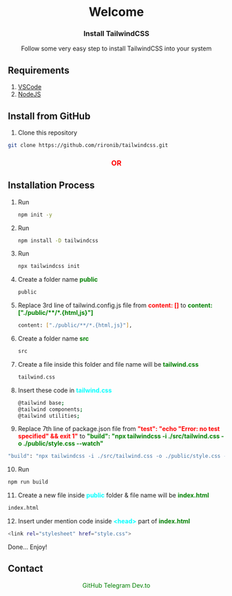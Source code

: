<h1 align="center">Welcome</h1>

<h3 align="center">Install TailwindCSS</h3>

<p align="center">Follow some very easy step to install TailwindCSS into your system</p>

## Requirements

1. <a href="https://code.visualstudio.com/">VSCode</a>
2. <a href="https://nodejs.org/en">NodeJS</a>

## Install from GitHub

1. Clone this repository

```sh
git clone https://github.com/rironib/tailwindcss.git
```

<h3 align="center" style="color:#ff0000;">OR</h3>

## Installation Process

1. Run

   ```sh
   npm init -y

   ```

2. Run

   ```sh
   npm install -D tailwindcss

   ```

3. Run

   ```sh
   npx tailwindcss init

   ```

4. Create a folder name <b style="color:green;">public</b>

   ```sh
   public

   ```

5. Replace 3rd line of tailwind.config.js file from <b style="color:#ff0000;">content: []</b> to <b style="color:green;">content: ["./public/**/*.{html,js}"]</b>

   ```sh
   content: ["./public/**/*.{html,js}"],

   ```

6. Create a folder name <b style="color:green;">src</b>

   ```sh
   src

   ```

7. Create a file inside this folder and file name will be <b style="color:green;">tailwind.css</b>

   ```sh
   tailwind.css

   ```

8. Insert these code in <b style="color:#00FFFF;">tailwind.css</b>

   ```sh
   @tailwind base;
   @tailwind components;
   @tailwind utilities;
   ```

9. Replace 7th line of package.json file from <b style="color:#ff0000;">"test": "echo \"Error: no test specified\" && exit 1"</b> to <b style="color:green;">"build": "npx tailwindcss -i ./src/tailwind.css -o ./public/style.css --watch"</b>

```sh
"build": "npx tailwindcss -i ./src/tailwind.css -o ./public/style.css --watch"
```

10. Run

```sh
npm run build
```

11. Create a new file inside <b style="color:#00FFFF;">public</b> folder & file name will be <b style="color:green;">index.html</b>

```sh
index.html
```

12. Insert under mention code inside <b style="color:#00FFFF;">&lt;head&gt;</b> part of <b style="color:green;">index.html</b>

```sh
<link rel="stylesheet" href="style.css">
```

Done... Enjoy!

## Contact

<p align="center">
<a style="color: green; text-decoration: none;" href="https://github.com/rironib">GitHub</a> <a style="color: green; text-decoration: none;" href="https://t.me/rironib">Telegram</a> <a style="color: green; text-decoration: none;" href="https://dev.to/rironib">Dev.to</a>
</p>
